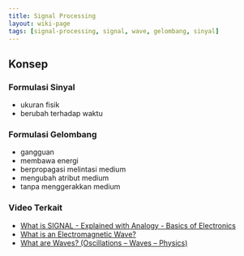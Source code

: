 ```yaml
---
title: Signal Processing
layout: wiki-page
tags: [signal-processing, signal, wave, gelombang, sinyal]
---
```


## Konsep

### Formulasi Sinyal
- ukuran fisik
- berubah terhadap waktu

### Formulasi Gelombang
- gangguan
- membawa energi
- berpropagasi melintasi medium
- mengubah atribut medium
- tanpa menggerakkan medium

### Video Terkait
- [What is SIGNAL - Explained with Analogy - Basics of Electronics](https://www.youtube.com/watch?v=jNebPEW3ZNU)
- [What is an Electromagnetic Wave?](https://www.youtube.com/watch?v=hk63uUhkZH4)
- [What are Waves? (Oscillations – Waves – Physics)](https://www.youtube.com/watch?v=LoRRE2aG3AY)

